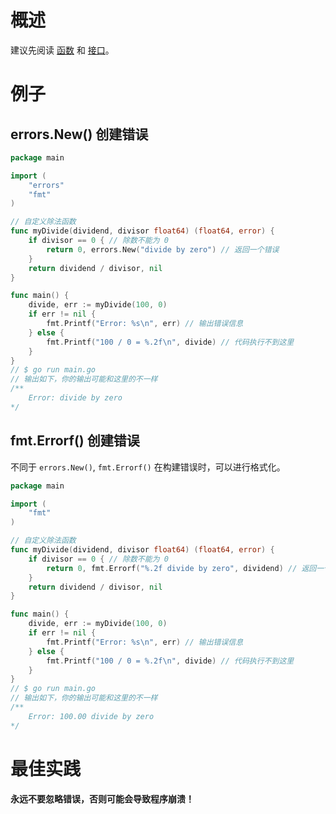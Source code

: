 # 概述
建议先阅读 [函数](func.md) 和 [接口](interface.md)。

# 例子

## errors.New() 创建错误

```go
package main

import (
	"errors"
	"fmt"
)

// 自定义除法函数
func myDivide(dividend, divisor float64) (float64, error) {
	if divisor == 0 { // 除数不能为 0
		return 0, errors.New("divide by zero") // 返回一个错误
	}
	return dividend / divisor, nil
}

func main() {
	divide, err := myDivide(100, 0)
	if err != nil {
		fmt.Printf("Error: %s\n", err) // 输出错误信息
	} else {
		fmt.Printf("100 / 0 = %.2f\n", divide) // 代码执行不到这里
	}
}
// $ go run main.go
// 输出如下，你的输出可能和这里的不一样
/**
    Error: divide by zero
*/
```

## fmt.Errorf() 创建错误

不同于 `errors.New()`, `fmt.Errorf()` 在构建错误时，可以进行格式化。

```go
package main

import (
	"fmt"
)

// 自定义除法函数
func myDivide(dividend, divisor float64) (float64, error) {
	if divisor == 0 { // 除数不能为 0
		return 0, fmt.Errorf("%.2f divide by zero", dividend) // 返回一个错误
	}
	return dividend / divisor, nil
}

func main() {
	divide, err := myDivide(100, 0)
	if err != nil {
		fmt.Printf("Error: %s\n", err) // 输出错误信息
	} else {
		fmt.Printf("100 / 0 = %.2f\n", divide) // 代码执行不到这里
	}
}
// $ go run main.go
// 输出如下，你的输出可能和这里的不一样
/**
    Error: 100.00 divide by zero
*/
```

# 最佳实践
**永远不要忽略错误，否则可能会导致程序崩溃！**